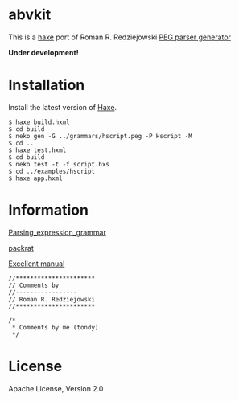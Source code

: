 abvkit
======

This is a [haxe](http://haxe.org) port of Roman R. Redziejowski [PEG parser generator](http://www.romanredz.se/Mouse/index.htm)

**Under development!**

Installation
============
Install the latest version of [Haxe](http://www.haxe.org/download).

	$ haxe build.hxml 
	$ cd build
	$ neko gen -G ../grammars/hscript.peg -P Hscript -M
	$ cd ..
	$ haxe test.hxml
	$ cd build
	$ neko test -t -f script.hxs
	$ cd ../examples/hscript
	$ haxe app.hxml
	

Information
===========
[Parsing_expression_grammar](https://en.wikipedia.org/wiki/Parsing_expression_grammar)

[packrat](http://bford.info/packrat/)

[Excellent manual](http://mousepeg.sourceforge.net/Manual.pdf)

```
//**********************
// Comments by 
//-----------------
// Roman R. Redziejowski
//**********************

/*
 * Comments by me (tondy)
 */
```	 
License
=======
Apache License, Version 2.0

